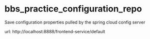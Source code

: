 # bbs_practice_configuration_repo
Save configuration properties pulled by the spring cloud config server


url: http://localhost:8888/frontend-service/default
